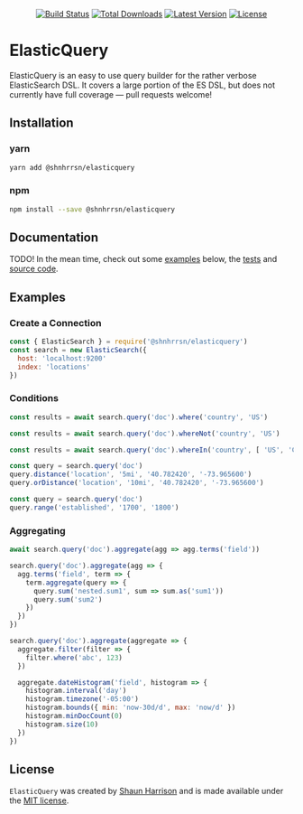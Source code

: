 <p align="center">
<a href="https://travis-ci.org/shnhrrsn/elasticquery"><img src="https://img.shields.io/travis/shnhrrsn/elasticquery.svg" alt="Build Status"></a>
<a href="https://www.npmjs.com/package/@shnhrrsn/elasticquery"><img src="https://img.shields.io/npm/dt/@shnhrrsn/elasticquery.svg" alt="Total Downloads"></a>
<a href="https://www.npmjs.com/package/@shnhrrsn/elasticquery"><img src="https://img.shields.io/npm/v/@shnhrrsn/elasticquery.svg" alt="Latest Version"></a>
<a href="https://www.npmjs.com/package/@shnhrrsn/elasticquery"><img src="https://img.shields.io/npm/l/@shnhrrsn/elasticquery.svg" alt="License"></a>
</p>

# ElasticQuery

ElasticQuery is an easy to use query builder for the rather verbose ElasticSearch DSL.  It covers a large portion of the ES DSL, but does not currently have full coverage — pull requests welcome!

## Installation

### yarn

```bash
yarn add @shnhrrsn/elasticquery
```

### npm

```bash
npm install --save @shnhrrsn/elasticquery
```

## Documentation

TODO! In the mean time, check out some [examples](#examples) below, the [tests](tests/) and [source code](src/).

## Examples

### Create a Connection

```javascript
const { ElasticSearch } = require('@shnhrrsn/elasticquery')
const search = new ElasticSearch({
  host: 'localhost:9200'
  index: 'locations'
})
```

### Conditions

```javascript
const results = await search.query('doc').where('country', 'US')
```

```javascript
const results = await search.query('doc').whereNot('country', 'US')
```

```javascript
const results = await search.query('doc').whereIn('country', [ 'US', 'CA' ])
```

```javascript
const query = search.query('doc')
query.distance('location', '5mi', '40.782420', '-73.965600')
query.orDistance('location', '10mi', '40.782420', '-73.965600')
```

```javascript
const query = search.query('doc')
query.range('established', '1700', '1800')
```

### Aggregating

```javascript
await search.query('doc').aggregate(agg => agg.terms('field'))
```

```javascript
search.query('doc').aggregate(agg => {
  agg.terms('field', term => {
    term.aggregate(query => {
      query.sum('nested.sum1', sum => sum.as('sum1'))
      query.sum('sum2')
    })
  })
})
```

```javascript
search.query('doc').aggregate(aggregate => {
  aggregate.filter(filter => {
    filter.where('abc', 123)
  })

  aggregate.dateHistogram('field', histogram => {
    histogram.interval('day')
    histogram.timezone('-05:00')
    histogram.bounds({ min: 'now-30d/d', max: 'now/d' })
    histogram.minDocCount(0)
    histogram.size(10)
  })
})
```

## License

`ElasticQuery` was created by [Shaun Harrison](https://github.com/shnhrrsn) and is made available under the [MIT license](LICENSE).
